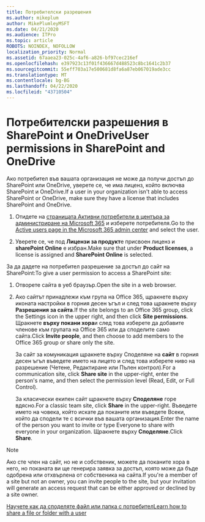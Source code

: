 ```yaml
---
title: Потребителски разрешения
ms.author: mikeplum
author: MikePlumleyMSFT
ms.date: 04/21/2020
ms.audience: ITPro
ms.topic: article
ROBOTS: NOINDEX, NOFOLLOW
localization_priority: Normal
ms.assetid: 67aaea23-025c-4af6-a826-bf97cec216ef
ms.openlocfilehash: e397923c13f01f436667d488523c8bc1641c2b37
ms.sourcegitcommit: 55eff703a17e500681d8fa6a87eb067019ade3cc
ms.translationtype: MT
ms.contentlocale: bg-BG
ms.lasthandoff: 04/22/2020
ms.locfileid: "43710504"
---
```

# <a name="user-permissions-in-sharepoint-and-onedrive"></a><span data-ttu-id="ef0d6-102">Потребителски разрешения в SharePoint и OneDrive</span><span class="sxs-lookup"><span data-stu-id="ef0d6-102">User permissions in SharePoint and OneDrive</span></span>

<span data-ttu-id="ef0d6-103">Ако потребител във вашата организация не може да получи достъп до SharePoint или OneDrive, уверете се, че има лиценз, който включва SharePoint и OneDrive.</span><span class="sxs-lookup"><span data-stu-id="ef0d6-103">If a user in your organization isn't able to access SharePoint or OneDrive, make sure they have a license that includes SharePoint and OneDrive.</span></span> 
  
1. <span data-ttu-id="ef0d6-104">Отидете на [страницата Активни потребители в центъра за администриране на Microsoft 365](https://portal.office.com/adminportal/home#/users) и изберете потребителя.</span><span class="sxs-lookup"><span data-stu-id="ef0d6-104">Go to the [Active users page in the Microsoft 365 admin center](https://portal.office.com/adminportal/home#/users) and select the user.</span></span> 
    
2. <span data-ttu-id="ef0d6-105">Уверете се, че под **Лицензи за продукт**е присвоен лиценз и **sharePoint Online** е избран.</span><span class="sxs-lookup"><span data-stu-id="ef0d6-105">Make sure that under **Product licenses**, a license is assigned and **SharePoint Online** is selected.</span></span> 
    
 <span data-ttu-id="ef0d6-106">За да дадете на потребител разрешение за достъп до сайт на SharePoint:</span><span class="sxs-lookup"><span data-stu-id="ef0d6-106">To give a user permission to access a SharePoint site:</span></span> 
  
1. <span data-ttu-id="ef0d6-107">Отворете сайта в уеб браузър.</span><span class="sxs-lookup"><span data-stu-id="ef0d6-107">Open the site in a web browser.</span></span>
    
2. <span data-ttu-id="ef0d6-108">Ако сайтът принадлежи към група на Office 365, щракнете върху иконата настройки в горния десен ъгъл и след това щракнете върху **Разрешения за сайта**.</span><span class="sxs-lookup"><span data-stu-id="ef0d6-108">If the site belongs to an Office 365 group, click the Settings icon in the upper right, and then click **Site permissions**.</span></span> <span data-ttu-id="ef0d6-109">Щракнете **върху покани хора**и след това изберете да добавите членове към групата на Office 365 или да споделите само сайта.</span><span class="sxs-lookup"><span data-stu-id="ef0d6-109">Click **Invite people**, and then choose to add members to the Office 365 group or share only the site.</span></span> 
    
    <span data-ttu-id="ef0d6-110">За сайт за комуникация щракнете върху Споделяне на **сайт** в горния десен ъгъл въведете името на лицето и след това изберете ниво на разрешение (Четене, Редактиране или Пълен контрол).</span><span class="sxs-lookup"><span data-stu-id="ef0d6-110">For a communication site, click **Share site** in the upper-right, enter the person's name, and then select the permission level (Read, Edit, or Full Control).</span></span> 
    
    <span data-ttu-id="ef0d6-111">За класически екипен сайт щракнете върху **Споделяне** горе вдясно.</span><span class="sxs-lookup"><span data-stu-id="ef0d6-111">For a classic team site, click **Share** in the upper-right.</span></span> <span data-ttu-id="ef0d6-112">Въведете името на човека, който искате да поканите или въведете Всеки, който да сподели те с всички във вашата организация.</span><span class="sxs-lookup"><span data-stu-id="ef0d6-112">Enter the name of the person you want to invite or type Everyone to share with everyone in your organization.</span></span> <span data-ttu-id="ef0d6-113">Щракнете върху **Споделяне**.</span><span class="sxs-lookup"><span data-stu-id="ef0d6-113">Click **Share**.</span></span>
    
> [!NOTE]
> <span data-ttu-id="ef0d6-114">Ако сте член на сайт, но не и собственик, можете да поканите хора в него, но поканата ви ще генерира заявка за достъп, която може да бъде одобрена или отхвърлена от собственика на сайта.</span><span class="sxs-lookup"><span data-stu-id="ef0d6-114">If you're a member of a site but not an owner, you can invite people to the site, but your invitation will generate an access request that can be either approved or declined by a site owner.</span></span> 
  
[<span data-ttu-id="ef0d6-115">Научете как да споделяте файл или папка с потребител</span><span class="sxs-lookup"><span data-stu-id="ef0d6-115">Learn how to share a file or folder with a user</span></span>](https://go.microsoft.com/fwlink/?linkid=533408)
  

